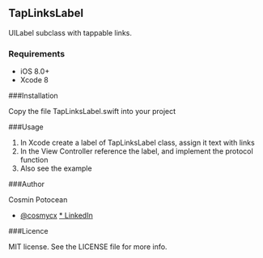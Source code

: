 ## TapLinksLabel

UILabel subclass with tappable links.

### Requirements
* iOS 8.0+
* Xcode 8

###Installation

Copy the file TapLinksLabel.swift into your project

###Usage

1. In Xcode create a label of TapLinksLabel class, assign it text with links
2. In the View Controller reference the label, and implement the protocol function
3. Also see the example

###Author

Cosmin Potocean 
* [@cosmycx](https://twitter.com/cosmycx)
[* LinkedIn](https://www.linkedin.com/in/cosmin-potocean-3318b964?trk=hp-identity-photo)

###Licence

MIT license. See the LICENSE file for more info.